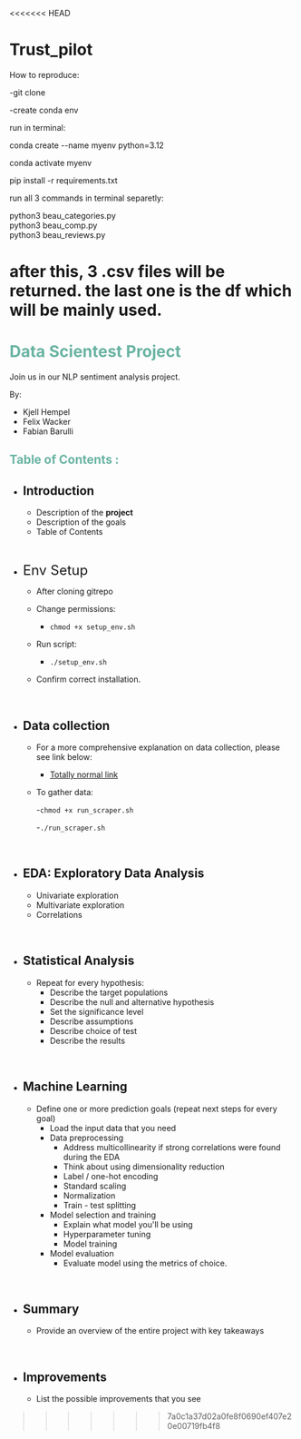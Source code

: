 <<<<<<< HEAD
# Trust_pilot


How to reproduce:

-git clone  

-create conda env  


run in terminal:

conda create --name myenv python=3.12  

conda activate myenv  


pip install -r requirements.txt





run all 3 commands in terminal separetly:  

python3 beau_categories.py  
python3 beau_comp.py  
python3 beau_reviews.py  

after this, 3 .csv files will be returned. the last one is the df which will be mainly used.
=======
# <span style="color:#69b3a2"> Data Scientest Project </span>
Join us in our NLP sentiment analysis project.



By:

- Kjell Hempel
- Felix Wacker
- Fabian Barulli


## <b style="color:#69b3a2"> Table of Contents : </b>

- Introduction
  -
  - Description of the **project**
  - Description of the goals
  - Table of Contents

&nbsp;

- <span style="font-size: 24px;"> Env Setup</span>

  - After cloning gitrepo
  - Change permissions:
    - `chmod +x setup_env.sh`
  - Run script:
    - `./setup_env.sh`
  
  - Confirm correct installation.

&nbsp;

- Data collection
  -
  - For a more comprehensive explanation on data collection, please see link below:
    - [Totally normal link](https://github.com/fbarulli/trust_me/blob/main/fabian/what_i_learned_scraping.md)
  - To gather data:
    
    -`chmod +x run_scraper.sh`

    -`./run_scraper.sh`

 

  

&nbsp;

- EDA: Exploratory Data Analysis
  -
  - Univariate exploration
  - Multivariate exploration
  - Correlations

&nbsp;

- Statistical Analysis
  -
  - Repeat for every hypothesis:
    - Describe the target populations
    - Describe the null and alternative hypothesis
    - Set the significance level
    - Describe assumptions
    - Describe choice of test
    - Describe the results

&nbsp;

- Machine Learning
  -
  - Define one or more prediction goals (repeat next steps for every goal)
    - Load the input data that you need
    - Data preprocessing
      - Address multicollinearity if strong correlations were found during the EDA
      - Think about using dimensionality reduction
      - Label / one-hot encoding
      - Standard scaling
      - Normalization
      - Train - test splitting
    - Model selection and training
      - Explain what model you'll be using
      - Hyperparameter tuning
      - Model training
    - Model evaluation
      - Evaluate model using the metrics of choice.

&nbsp;

- Summary
  -
  - Provide an overview of the entire project with key takeaways

&nbsp;

- Improvements
  -
  - List the possible improvements that you see

>>>>>>> 7a0c1a37d02a0fe8f0690ef407e20e00719fb4f8
